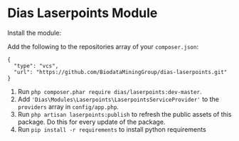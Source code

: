 # Dias Laserpoints Module

Install the module:

Add the following to the repositories array of your `composer.json`:
```
{
  "type": "vcs",
  "url": "https://github.com/BiodataMiningGroup/dias-laserpoints.git"
}
```

1. Run `php composer.phar require dias/laserpoints:dev-master`.
2. Add `'Dias\Modules\Laserpoints\LaserpointsServiceProvider'` to the `providers` array in `config/app.php`.
3. Run `php artisan laserpoints:publish` to refresh the public assets of this package. Do this for every update of the package.
4. Run `pip install -r requirements` to install python requirements
